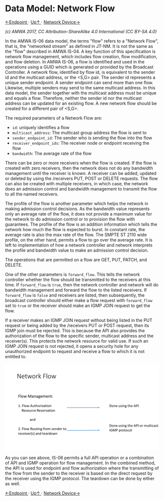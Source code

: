 # Data Model: Network Flow
[←Endpoint ](3.1._Data_Model_-_Endpoint.md) · [ Up↑ ](..) · [Network Device→](3.3._Data_Model_-_Network_Device.md)

_(c) AMWA 2017, CC Attribution-ShareAlike 4.0 International (CC BY-SA 4.0)_

In the AMWA IS-06 data model, the terms "flow" refers to a "Network Flow", that is, the "networked stream" as defined in JT-NM. It is not the same as the "flow" described in AMWA IS-04. A key function of this specification is network flow management, which includes flow creation, flow modification, and flow deletion.
In AMWA IS-06, a flow is identified and used in the operations using a GUID which is generated or provided by the Broadcast Controller. A network flow, identified by flow id, is equivalent to the sender id and the multicast address, or the <S,G> pair. The sender id represents a unique sender endpoint. A sender endpoint can send more than one flow. Likewise, multiple senders may send to the same multicast address. In this data model, the sender together with the multicast address must be unique and equals a flow. Therefore, neither the sender id nor the multicast address can be updated for an existing flow. A new network flow should be created for a different pair of <S,G>.

The required parameters of a Network Flow are:

* `id`: uniquely identifies a flow
* `multicast_address`: The multicast group address the flow is sent to
* `sender_endpoint_id`: The sender who is sending the flow into the flow
* `receiver_endpoint_ids`: The receiver node or endpoint receiving the flow
* `bandwidth`: The average rate of the flow

There can be zero or more receivers when the flow is created. If the flow is created with zero receivers, then the network does not do any bandwidth management until the receiver is known. A receiver can be added, updated or deleted by using the /receivers PUT, POST or DELETE requests. The flow can also be created with multiple receivers, in which case, the network does an admission control and bandwidth management to transmit the flow to all the named receivers.

The profile of the flow is another parameter which helps the network in making admission control decisions. As the bandwidth value represents only an average rate of the flow, it does not provide a maximum value for the network to do admission control or to provision the flow with guarantees. The profile of the flow is an addition information which tells the network how much the flow is expected to burst. In constant rate, the average rate is also the max rate of the flow. The SMPTE ST 2110 wide profile, on the other hand, permits a flow to go over the average rate. It is left to implementation of how a network controller and network interprets the profile and bandwidth value to make an admission control decision.

The operations that are permitted on a flow are GET, PUT, PATCH, and DELETE.

One of the other parameters is `forward_flow`. This tells the network controller whether the flow should be transmitted to the receivers at this time. If `forward_flow` is `true`, then the network controller and network will do bandwidth management and forward the flow to the listed receivers. If `forward_flow` is `false` and receivers are listed, then subsequently, the broadcast controller should either make a flow request with `forward_flow` set to `true` or the receiver should make an IGMP JOIN request to get the flow.

If a receiver makes an IGMP JOIN request without being listed in the PUT request or being added by the /receivers PUT or POST request, then its IGMP join must be rejected. This is because the API also provides the authorization of the flow to the specific sender, multicast address and the receiver(s). This protects the network resource for valid use. If such an IGMP JOIN request is not rejected, it opens a security hole for any unauthorized endpoint to request and receive a flow to which it is not entitled to.

![Class Diagram](images/Network-Flow.png)

As you can see above, IS-06 permits a full API operation or a combination of API and IGMP operation for flow management. In the combined method, the API is used for endpoint and flow authorization where the transmitting of the flow from the sender to the receiver is based on the direct request by the receiver using the IGMP protocol. The teardown can be done by either as well.

[←Endpoint ](3.1._Data_Model_-_Endpoint.md) · [ Up↑ ](..) · [Network Device→](3.3._Data_Model_-_Network_Device.md)
